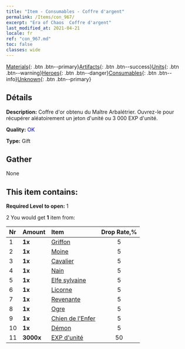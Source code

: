 ```yaml
---
title: "Item - Consumables - Coffre d'argent"
permalink: /Items/con_967/
excerpt: "Era of Chaos  Coffre d'argent"
last_modified_at: 2021-04-21
locale: fr
ref: "con_967.md"
toc: false
classes: wide
---
```

 [Materials](/fr/Items/){: .btn .btn--primary}[Artifacts](/fr/Items/Artifacts/){: .btn .btn--success}[Units](/fr/Items/Units/){: .btn .btn--warning}[Heroes](/fr/Items/Heroes/){: .btn .btn--danger}[Consumables](/fr/Items/Consumables/){: .btn .btn--info}[Unknown](/fr/Items/Unknown/){: .btn .btn--primary}

## Détails
 **Description:** Coffre d'or obtenu du Maître Arbalétrier. Ouvrez-le pour récupérer aléatoirement un jeton d'unité ou 3 000 EXP d'unité.

 **Quality:** <span style="color: #0000CD">OK</span>

 **Type:** Gift

## Gather

  None

## This item contains:

 **Required Level to open:** 1

 2 You would get **1** item  from:

  | Nr | Amount |     Item    | Drop Rate,% |
  |:---|:-------|:------------|:---------:|
  | 1 |  **1x** | [Griffon](/fr/Items/unt_192/) | 5 | 
  | 2 |  **1x** | [Moine](/fr/Items/unt_194/) | 5 | 
  | 3 |  **1x** | [Cavalier ](/fr/Items/unt_195/) | 5 | 
  | 4 |  **1x** | [Nain](/fr/Items/unt_200/) | 5 | 
  | 5 |  **1x** | [Elfe sylvaine](/fr/Items/unt_201/) | 5 | 
  | 6 |  **1x** | [Licorne](/fr/Items/unt_204/) | 5 | 
  | 7 |  **1x** | [Revenante](/fr/Items/unt_210/) | 5 | 
  | 8 |  **1x** | [Ogre](/fr/Items/unt_220/) | 5 | 
  | 9 |  **1x** | [Chien de l'Enfer](/fr/Items/unt_228/) | 5 | 
  | 10 |  **1x** | [Démon](/fr/Items/unt_229/) | 5 | 
  | 11 |  **3000x** | [EXP d'unité](/fr/Items/con_902/) | 50 | 
